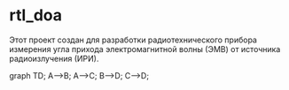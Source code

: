 # rtl_doa

Этот проект создан для разработки радиотехнического прибора измерения
угла прихода электромагнитной волны (ЭМВ) от источника радиоизлучения (ИРИ).

graph TD;
    A-->B;
    A-->C;
    B-->D;
    C-->D;
